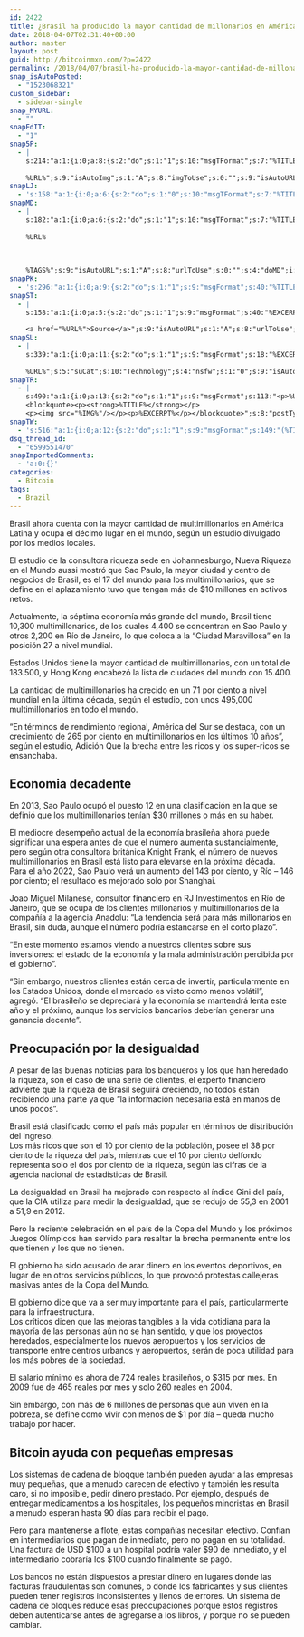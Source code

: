 ```yaml
---
id: 2422
title: ¿Brasil ha producido la mayor cantidad de millonarios en América Latina y ayudará a combatir la desigualdad de riqueza de Bitcoin?
date: 2018-04-07T02:31:40+00:00
author: master
layout: post
guid: http://bitcoinmxn.com/?p=2422
permalink: /2018/04/07/brasil-ha-producido-la-mayor-cantidad-de-millonarios-en-america-latina-y-ayudara-a-combatir-la-desigualdad-de-riqueza-de-bitcoin/
snap_isAutoPosted:
  - "1523068321"
custom_sidebar:
  - sidebar-single
snap_MYURL:
  - ""
snapEdIT:
  - "1"
snap5P:
  - |
    s:214:"a:1:{i:0;a:8:{s:2:"do";s:1:"1";s:10:"msgTFormat";s:7:"%TITLE%";s:9:"msgFormat";s:18:"%EXCERPT%
    
    %URL%";s:9:"isAutoImg";s:1:"A";s:8:"imgToUse";s:0:"";s:9:"isAutoURL";s:1:"A";s:8:"urlToUse";s:0:"";s:4:"do5P";i:0;}}";
snapLJ:
  - 's:158:"a:1:{i:0;a:6:{s:2:"do";s:1:"0";s:10:"msgTFormat";s:7:"%TITLE%";s:9:"msgFormat";s:9:"%EXCERPT%";s:9:"isAutoURL";s:1:"A";s:8:"urlToUse";s:0:"";s:4:"doLJ";i:0;}}";'
snapMD:
  - |
    s:182:"a:1:{i:0;a:6:{s:2:"do";s:1:"1";s:10:"msgTFormat";s:7:"%TITLE%";s:9:"msgFormat";s:32:"%EXCERPT%
    
    %URL%
    
    
    
    %TAGS%";s:9:"isAutoURL";s:1:"A";s:8:"urlToUse";s:0:"";s:4:"doMD";i:0;}}";
snapPK:
  - 's:296:"a:1:{i:0;a:9:{s:2:"do";s:1:"1";s:9:"msgFormat";s:40:"%TITLE% - %URL% #bitcoin #mexico #crypto";s:9:"isAutoURL";s:1:"A";s:8:"urlToUse";s:0:"";s:4:"doPK";i:0;s:8:"isPosted";s:1:"1";s:4:"pgID";i:1373247702;s:7:"postURL";s:30:"https://www.plurk.com/p/mplgpi";s:5:"pDate";s:19:"2018-04-07 02:31:44";}}";'
snapST:
  - |
    s:158:"a:1:{i:0;a:5:{s:2:"do";s:1:"1";s:9:"msgFormat";s:40:"%EXCERPT%
    
    <a href="%URL%">Source</a>";s:9:"isAutoURL";s:1:"A";s:8:"urlToUse";s:0:"";s:4:"doST";i:0;}}";
snapSU:
  - |
    s:339:"a:1:{i:0;a:11:{s:2:"do";s:1:"1";s:9:"msgFormat";s:18:"%EXCERPT%
    
    %URL%";s:5:"suCat";s:10:"Technology";s:4:"nsfw";s:1:"0";s:9:"isAutoURL";s:1:"A";s:8:"urlToUse";s:0:"";s:4:"doSU";i:0;s:8:"isPosted";s:1:"1";s:4:"pgID";s:6:"193vgQ";s:7:"postURL";s:45:"http://www.stumbleupon.com/su/193vgQ/comments";s:5:"pDate";s:19:"2018-04-07 02:31:59";}}";
snapTR:
  - |
    s:490:"a:1:{i:0;a:13:{s:2:"do";s:1:"1";s:9:"msgFormat";s:113:"<p>%URL%</p>
    <blockquote><p><strong>%TITLE%</strong></p>
    <p><img src="%IMG%"/></p><p>%EXCERPT%</p></blockquote>";s:8:"postType";s:1:"T";s:10:"msgTFormat";s:7:"%TITLE%";s:9:"isAutoImg";s:1:"A";s:8:"imgToUse";s:0:"";s:9:"isAutoURL";s:1:"A";s:8:"urlToUse";s:0:"";s:4:"doTR";i:0;s:8:"isPosted";s:1:"1";s:4:"pgID";i:172675619558;s:7:"postURL";s:46:"http://bitcoinmxn.tumblr.com/post/172675619558";s:5:"pDate";s:19:"2018-04-07 02:32:01";}}";
snapTW:
  - 's:516:"a:1:{i:0;a:12:{s:2:"do";s:1:"1";s:9:"msgFormat";s:149:"(%TITLE%) - %URL% #bitcoin #criptomonedas #criptomoneda #blockchain #bitcoinMexico #bitcoinpanama #bitcoinvenezuela #ethereum #mexico #cryptocurrency";s:8:"attchImg";s:1:"1";s:9:"isAutoImg";s:1:"A";s:8:"imgToUse";s:0:"";s:9:"isAutoURL";s:1:"A";s:8:"urlToUse";s:0:"";s:4:"doTW";i:0;s:8:"isPosted";s:1:"1";s:4:"pgID";s:18:"982445874424016896";s:7:"postURL";s:57:"https://twitter.com/mxn_bitcoin/status/982445874424016896";s:5:"pDate";s:19:"2018-04-07 02:32:04";}}";'
dsq_thread_id:
  - "6599551470"
snapImportedComments:
  - 'a:0:{}'
categories:
  - Bitcoin
tags:
  - Brazil
---
```

Brasil ahora cuenta con la mayor cantidad de multimillonarios en América Latina y ocupa el décimo lugar en el mundo, según un estudio divulgado por los medios locales.

El estudio de la consultora riqueza sede en Johannesburgo, Nueva Riqueza en el Mundo aussi mostró que Sao Paulo, la mayor ciudad y centro de negocios de Brasil, es el 17 del mundo para los multimillonarios, que se define en el aplazamiento tuvo que tengan más de $10 millones en activos netos.

Actualmente, la séptima economía más grande del mundo, Brasil tiene 10,300 multimillonarios, de los cuales 4,400 se concentran en Sao Paulo y otros 2,200 en Río de Janeiro, lo que coloca a la &#8220;Ciudad Maravillosa&#8221; en la posición 27 a nivel mundial.

Estados Unidos tiene la mayor cantidad de multimillonarios, con un total de 183.500, y Hong Kong encabezó la lista de ciudades del mundo con 15.400.

La cantidad de multimillonarios ha crecido en un 71 por ciento a nivel mundial en la última década, según el estudio, con unos 495,000 multimillonarios en todo el mundo.

&#8220;En términos de rendimiento regional, América del Sur se destaca, con un crecimiento de 265 por ciento en multimillonarios en los últimos 10 años&#8221;, según el estudio, Adición Que la brecha entre les ricos y los super-ricos se ensanchaba.

## Economia decadente

En 2013, Sao Paulo ocupó el puesto 12 en una clasificación en la que se definió que los multimillonarios tenían $30 millones o más en su haber.

El mediocre desempeño actual de la economía brasileña ahora puede significar una espera antes de que el número aumenta sustancialmente, pero según otra consultora británica Knight Frank, el número de nuevos multimillonarios en Brasil está listo para elevarse en la próxima década.  
Para el año 2022, Sao Paulo verá un aumento del 143 por ciento, y Río &#8211; 146 por ciento; el resultado es mejorado solo por Shanghai.

Joao Miguel Milanese, consultor financiero en RJ Investimentos en Río de Janeiro, que se ocupa de los clientes millonarios y multimillonarios de la compañía a la agencia Anadolu: &#8220;La tendencia será para más millonarios en Brasil, sin duda, aunque el número podría estancarse en el corto plazo”.

&#8220;En este momento estamos viendo a nuestros clientes sobre sus inversiones: el estado de la economía y la mala administración percibida por el gobierno&#8221;.

&#8220;Sin embargo, nuestros clientes están cerca de invertir, particularmente en los Estados Unidos, donde el mercado es visto como menos volátil&#8221;, agregó. &#8220;El brasileño se depreciará y la economía se mantendrá lenta este año y el próximo, aunque los servicios bancarios deberían generar una ganancia decente&#8221;.

## Preocupación por la desigualdad

A pesar de las buenas noticias para los banqueros y los que han heredado la riqueza, son el caso de una serie de clientes, el experto financiero advierte que la riqueza de Brasil seguirá creciendo, no todos están recibiendo una parte ya que &#8220;la información necesaria está en manos de unos pocos&#8221;.

Brasil está clasificado como el país más popular en términos de distribución del ingreso.  
Los más ricos que son el 10 por ciento de la población, posee el 38 por ciento de la riqueza del país, mientras que el 10 por ciento delfondo representa solo el dos por ciento de la riqueza, según las cifras de la agencia nacional de estadísticas de Brasil.

La desigualdad en Brasil ha mejorado con respecto al índice Gini del país, que la CIA utiliza para medir la desigualdad, que se redujo de 55,3 en 2001 a 51,9 en 2012.

Pero la reciente celebración en el país de la Copa del Mundo y los próximos Juegos Olímpicos han servido para resaltar la brecha permanente entre los que tienen y los que no tienen.

El gobierno ha sido acusado de arar dinero en los eventos deportivos, en lugar de en otros servicios públicos, lo que provocó protestas callejeras masivas antes de la Copa del Mundo.

El gobierno dice que va a ser muy importante para el país, particularmente para la infraestructura.  
Los críticos dicen que las mejoras tangibles a la vida cotidiana para la mayoría de las personas aún no se han sentido, y que los proyectos heredados, especialmente los nuevos aeropuertos y los servicios de transporte entre centros urbanos y aeropuertos, serán de poca utilidad para los más pobres de la sociedad.

El salario mínimo es ahora de 724 reales brasileños, o $315 por mes. En 2009 fue de 465 reales por mes y solo 260 reales en 2004.

Sin embargo, con más de 6 millones de personas que aún viven en la pobreza, se define como vivir con menos de $1 por día &#8211; queda mucho trabajo por hacer.

## Bitcoin ayuda con pequeñas empresas

Los sistemas de cadena de bloqque también pueden ayudar a las empresas muy pequeñas, que a menudo carecen de efectivo y también les resulta caro, si no imposible, pedir dinero prestado. Por ejemplo, después de entregar medicamentos a los hospitales, los pequeños minoristas en Brasil a menudo esperan hasta 90 días para recibir el pago.

Pero para mantenerse a flote, estas compañías necesitan efectivo. Confían en intermediarios que pagan de inmediato, pero no pagan en su totalidad. Una factura de USD $100 a un hospital podría valer $90 de inmediato, y el intermediario cobraría los $100 cuando finalmente se pagó.

Los bancos no están dispuestos a prestar dinero en lugares donde las facturas fraudulentas son comunes, o donde los fabricantes y sus clientes pueden tener registros inconsistentes y llenos de errores. Un sistema de cadena de bloques reduce esas preocupaciones porque estos registros deben autenticarse antes de agregarse a los libros, y porque no se pueden cambiar.

&nbsp;

&nbsp;